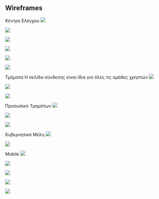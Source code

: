 
Wireframes
----------

Κέντρο Ελέγχου
![](wireframes/Σελίδα%20Σύνδεσης.png)


![](wireframes/Κεντρική.png)

![](wireframes/Φόρμα%20Νέου%20Συμβάντος%20-%20KE.png)	

![](wireframes/Φόρμα%20Νέου%20Συμβάντος%20-%20KE.png)	

![](wireframes/Αναζήτηση%20Συμβάντος%20-%20KE.png)

![](wireframes/Προβολή%20Συμβάντος%20-%20KE.png)


Τμήματα
Η σελίδα σύνδεσης είναι ίδια για όλες τις ομάδες χρηστών
![](wireframes/Κεντρική%20Τμήματος.png)

![](wireframes/Προβολή%20Συμβάντος%20Τμήματα.png)

![](wireframes/Ιστορικό%20Τμήματα.png)


Προσωπικό Τμημάτων 
![](wireframes/Αρχική%20Προσωπικό.png)

![](wireframes/Προβολή%20Συμβάντος%20Προσωπικό.png)

![](wireframes/Αναζήτηση%20Συμβάντος%20Προσωπικό.png)


Κυβερνητικά Μέλη
![](wireframes/Σελίδα%20Στατιστικών.png)

![](wireframes/Αναζήτηση%20Συμβάντος%KΜ.png)


Mobile
![](wireframes/Σύνδεση%20-%20mobile.png)

![](wireframes/Αρχική%20(Χωρίς%20Συμβάν)%20-%20mobile.png)

![](Περιστατικό%20-%20mobile.png)

![](wireframes/Προβολή%20τρέχοντος%20Συμβάντος%20-%20mobile.png)

![](Ιστορικό.png)




